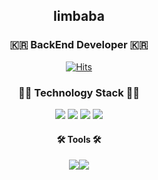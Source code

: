<div align="center">
  <h2>limbaba</h2> 
  
  <h3> 🇰🇷 BackEnd Developer 🇰🇷 </h3>
  
[![Hits](https://hits.seeyoufarm.com/api/count/incr/badge.svg?url=https%3A%2F%2Fgithub.com%2Flimbaba1120%2Fhit-counter&count_bg=%23191B18&title_bg=%23CF1717&icon=&icon_color=%23E7E7E7&title=hits&edge_flat=false)](https://hits.seeyoufarm.com)
  
  <h3>🧑‍💻 Technology Stack 🧑‍💻</h3>
  
<img src="https://img.shields.io/badge/JAVA-000000?style=flat&logo=java&logoColor=Black"/>
<img src="https://img.shields.io/badge/Spring-000000?style=flat&logo=Spring&logoColor=white"/>
<img src="https://img.shields.io/badge/springboot-000000?style=flat&logo=springboot&logoColor=white"/>
<img src="https://img.shields.io/badge/JPA-000000?style=flat&logo=&logoColor=Black"/>

  <h4>🛠️ Tools 🛠️</h4>
  
  <img src="https://img.shields.io/badge/Github-181717?style=flat&logo=github&logoColor=white"/><img   
  src="https://img.shields.io/badge/Intellij-000000?style=flat&logo=Intellij IDEA&logoColor=white"/> 

 
</div>


